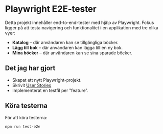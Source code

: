 # Playwright E2E-tester

Detta projekt innehåller end-to-end-tester med hjälp av Playwright. Fokus ligger på att testa navigering och funktionalitet i en applikation med tre olika vyer:

- **Katalog** – där användaren kan se tillgängliga böcker.
- **Lägg till bok** – där användaren kan lägga till en ny bok.
- **Mina böcker** – där användaren kan se sina sparade böcker.

## Det jag har gjort

- Skapat ett nytt Playwright-projekt.
- Skrivit [User Stories](stories.md)
- Implementerat en testfil per "feature".

## Köra testerna

För att köra testerna:

```bash
npm run test-e2e
```